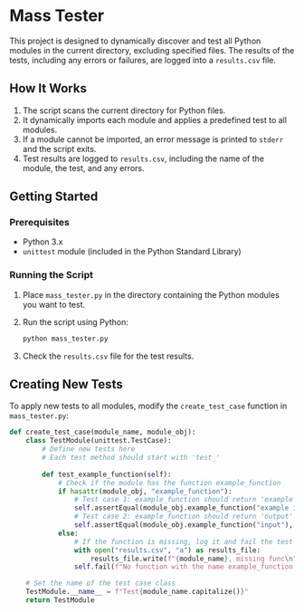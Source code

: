 # Mass Tester

This project is designed to dynamically discover and test all Python modules in the current directory, excluding specified files. The results of the tests, including any errors or failures, are logged into a `results.csv` file.

## How It Works

1. The script scans the current directory for Python files.
2. It dynamically imports each module and applies a predefined test to all modules.
3. If a module cannot be imported, an error message is printed to `stderr` and the script exits.
4. Test results are logged to `results.csv`, including the name of the module, the test, and any errors.

## Getting Started

### Prerequisites

- Python 3.x
- `unittest` module (included in the Python Standard Library)

### Running the Script

1. Place `mass_tester.py` in the directory containing the Python modules you want to test.
2. Run the script using Python:

    ```bash
    python mass_tester.py
    ```

3. Check the `results.csv` file for the test results.

## Creating New Tests

To apply new tests to all modules, modify the `create_test_case` function in `mass_tester.py`:

```python
def create_test_case(module_name, module_obj):
    class TestModule(unittest.TestCase):
        # Define new tests here
        # Each test method should start with 'test_'
        
        def test_example_function(self):
            # Check if the module has the function example_function
            if hasattr(module_obj, "example_function"):
                # Test case 1: example_function should return 'example output' for input 'example input'
                self.assertEqual(module_obj.example_function("example input"), "example output")
                # Test case 2: example_function should return 'output' for input 'input'
                self.assertEqual(module_obj.example_function("input"), "output")
            else:
                # If the function is missing, log it and fail the test
                with open("results.csv", "a") as results_file:
                    results_file.write(f"{module_name}, missing func\n")
                self.fail(f"No function with the name example_function in {module_name}")

    # Set the name of the test case class
    TestModule.__name__ = f"Test{module_name.capitalize()}"
    return TestModule

